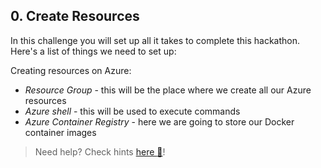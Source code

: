 ## 0. Create Resources
In this challenge you will set up all it takes to complete this hackathon.
Here's a list of things we need to set up:

Creating resources on Azure:
- *Resource Group* - this will be the place where we create all our Azure resources 
- *Azure shell* - this will be used to execute commands
- *Azure Container Registry* - here we are going to store our Docker container images

 > Need help? Check hints [here :blue_book:](hints/creatingresources.md)! 


